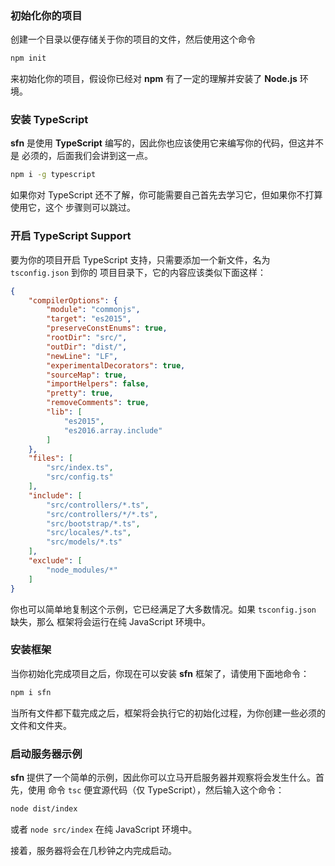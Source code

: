 ### 初始化你的项目

创建一个目录以便存储关于你的项目的文件，然后使用这个命令

```sh
npm init
```
来初始化你的项目，假设你已经对 **npm** 有了一定的理解并安装了 **Node.js** 环境。

### 安装 TypeScript

**sfn** 是使用 **TypeScript** 编写的，因此你也应该使用它来编写你的代码，但这并不是
必须的，后面我们会讲到这一点。

```sh
npm i -g typescript
```

如果你对 TypeScript 还不了解，你可能需要自己首先去学习它，但如果你不打算使用它，这个
步骤则可以跳过。

### 开启 TypeScript Support

要为你的项目开启 TypeScript 支持，只需要添加一个新文件，名为 `tsconfig.json` 到你的
项目目录下，它的内容应该类似下面这样：

```json
{
    "compilerOptions": {
        "module": "commonjs",
        "target": "es2015",
        "preserveConstEnums": true,
        "rootDir": "src/",
        "outDir": "dist/",
        "newLine": "LF",
        "experimentalDecorators": true,
        "sourceMap": true,
        "importHelpers": false,
        "pretty": true,
        "removeComments": true,
        "lib": [
            "es2015",
            "es2016.array.include"
        ]
    },
    "files": [
        "src/index.ts",
        "src/config.ts"
    ],
    "include": [
        "src/controllers/*.ts",
        "src/controllers/*/*.ts",
        "src/bootstrap/*.ts",
        "src/locales/*.ts",
        "src/models/*.ts"
    ],
    "exclude": [
        "node_modules/*"
    ]
}
```

你也可以简单地复制这个示例，它已经满足了大多数情况。如果 `tsconfig.json` 缺失，那么
框架将会运行在纯 JavaScript 环境中。

### 安装框架
当你初始化完成项目之后，你现在可以安装 **sfn** 框架了，请使用下面地命令：

```sh
npm i sfn
```

当所有文件都下载完成之后，框架将会执行它的初始化过程，为你创建一些必须的文件和文件夹。

### 启动服务器示例

**sfn** 提供了一个简单的示例，因此你可以立马开启服务器并观察将会发生什么。首先，使用
命令 `tsc` 便宜源代码（仅 TypeScript），然后输入这个命令：

```sh
node dist/index
```

或者 `node src/index` 在纯 JavaScript 环境中。

接着，服务器将会在几秒钟之内完成启动。